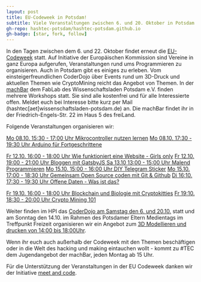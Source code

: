 ```yaml
---
layout: post
title: EU-Codeweek in Potsdam!
subtitle: Viele Veranstaltungen zwischen 6. und 20. Oktober in Potsdam
gh-repo: hashtec-potsdam/hashtec-potsdam.github.io
gh-badge: [star, fork, follow]
---
```


In den Tagen zwischen dem 6. und 22. Oktober findet erneut die [EU-Codeweek](https://codeweek.eu/) statt. Auf Initiative der Europäischen Kommission sind Vereine in ganz Europa aufgerufen, Veranstaltungen rund ums Programmieren zu organisieren.
Auch in Potsdam gibt es einiges zu erleben. Vom einsteigerfreundlichen CoderDojo über Events rund um 3D-Druck und aktuellen Themen wie CryptoMining reicht das Angebot von Themen.
In der [machBar](www.machbar-potsdam.de) dem FabLab des Wissenschaftsladen Potsdam e.V. finden mehrere Workshops statt. Sie sind alle kostenfrei und für alle Interessierte offen. Meldet euch bei Interesse bitte kurz per Mail (hashtec[aet]wissenschaftsladen-potsdam.de) an. Die machBar findet ihr in der Friedrich-Engels-Str. 22 im Haus 5 des freiLand.

Folgende Veranstaltungen organisieren wir:

[Mo 08.10. 15:30 - 17:00 Uhr Mikrocontroller nutzen lernen](http://meet-and-code.de/de/de/event-show/1810)
[Mo 08.10. 17:30 - 19:30 Uhr Arduino für Fortgeschrittene](http://meet-and-code.de/de/de/event-show/1820)

[Fr 12.10. 16:00 - 18:00 Uhr Wie funktioniert eine Website - Girls only](http://meet-and-code.de/de/de/event-show/1836)
[Fr 12.10. 19:00 - 21:00 Uhr Bloggen mit GatsbyJS ](http://meet-and-code.de/de/de/event-show/1843)
[Sa 13.10 13:00 - 15:00 Uhr Malend Programmieren](http://meet-and-code.de/de/de/event-show/1199)
[Mo 15.10. 15:00 - 16:00 Uhr DIY Telegram Sticker](http://meet-and-code.de/de/de/event-show/1792)
[Mo 15.10. 17:00 - 18:30 Uhr Gemeinsam Open Source coden mit Git & Github](http://meet-and-code.de/de/de/event-show/1824)
[Di 16:10. 17:30 - 19:30 Uhr Offene Daten - Was ist das?](http://meet-and-code.de/de/de/event-show/1814)

[Fr 19.10. 16:00 - 18:00 Uhr Blockchain und Biologie mit Cryptokitties](http://meet-and-code.de/de/de/event-show/1830)
[Fr 19:10. 18:30 - 20:00 Uhr Crypto Mining 101](http://meet-and-code.de/de/de/event-show/1833)

Weiter finden im HPI das [CoderDojo am Samstag den 6. und 20.10.](http://meet-and-code.de/de/de/event-show/1692) statt und am Sonntag den 14.10. im Rahmen des Potsdamer Eltern Medientags im Treffpunkt Freizeit organisieren wir ein Angebot zum [3D Modellieren und drucken von 14:00 bis 18:00Uhr](http://meet-and-code.de/de/de/event-show/1200).

Wenn ihr euch auch außerhalb der Codeweek mit den Themen beschäftigen oder in die Welt des hacking und making eintauchen wollt - kommt zu #TEC dem Jugendangebot der machBar, jeden Montag ab 15 Uhr.

Für die Unterstützung der Veranstaltungen in der EU Codeweek danken wir der Initiative [meet and code](http://meet-and-code.de/de/de/).
